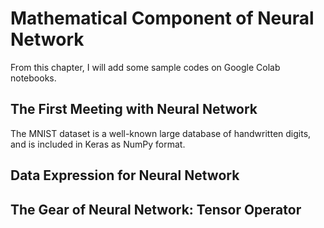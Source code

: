 # Mathematical Component of Neural Network
From this chapter, I will add some sample codes on Google Colab notebooks.

## The First Meeting with Neural Network
The MNIST dataset is a well-known large database of handwritten digits, and is included in Keras as NumPy format.

## Data Expression for Neural Network

## The Gear of Neural Network: Tensor Operator

## 
